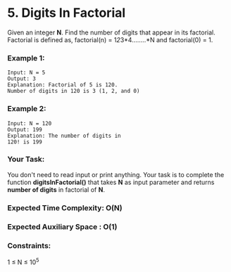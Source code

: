 # 5. Digits In Factorial 

Given an integer <strong>N</strong>. Find the number of digits that appear in its factorial. 
Factorial is defined as, factorial(n) = 1*2*3*4……..*N and factorial(0) = 1.

### Example 1:
```
Input: N = 5
Output: 3
Explanation: Factorial of 5 is 120.
Number of digits in 120 is 3 (1, 2, and 0)
```

### Example 2:
```
Input: N = 120
Output: 199
Explanation: The number of digits in
120! is 199
```
### Your Task:
You don't need to read input or print anything. Your task is to complete the function <strong>digitsInFactorial()</strong> that takes <strong>N</strong> as input parameter and returns <strong>number of digits</strong> in factorial of <strong>N</strong>.

### Expected Time Complexity: O(N)
### Expected Auxiliary Space : O(1)

### Constraints:
1 ≤ N ≤ 10<sup>5</sup>

